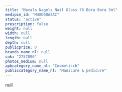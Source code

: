```yaml
---
title: "Mavala Nagels Nail Gloss 78 Bora Bora 5ml"
medipim_id: "M48D68A3AC"
status: "active"
prescription: false
weight: null
width: null
length: null
depth: null
publicprice: 0
brands_name_nl: null
cnk: "2757896"
photos_medium: null
apbcategory_name_nl: "Cosmetisch"
publiccategory_name_nl: "Manicure & pedicure"
---
```

null

